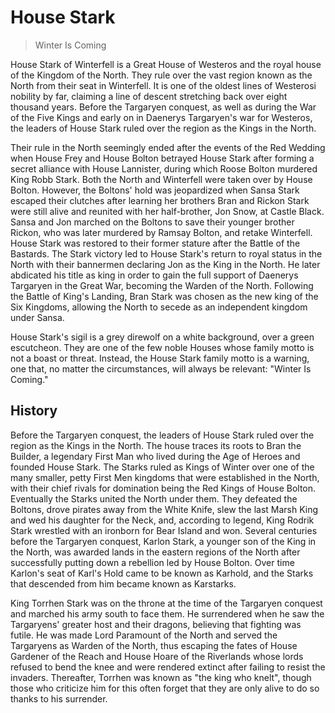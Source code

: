 # House Stark

> Winter Is Coming

House Stark of Winterfell is a Great House of Westeros and the royal house of the Kingdom of the North. They rule over the vast region known as the North from their seat in Winterfell. It is one of the oldest lines of Westerosi nobility by far, claiming a line of descent stretching back over eight thousand years. Before the Targaryen conquest, as well as during the War of the Five Kings and early on in Daenerys Targaryen's war for Westeros, the leaders of House Stark ruled over the region as the Kings in the North.

Their rule in the North seemingly ended after the events of the Red Wedding when House Frey and House Bolton betrayed House Stark after forming a secret alliance with House Lannister, during which Roose Bolton murdered King Robb Stark. Both the North and Winterfell were taken over by House Bolton. However, the Boltons' hold was jeopardized when Sansa Stark escaped their clutches after learning her brothers Bran and Rickon Stark were still alive and reunited with her half-brother, Jon Snow, at Castle Black. Sansa and Jon marched on the Boltons to save their younger brother Rickon, who was later murdered by Ramsay Bolton, and retake Winterfell. House Stark was restored to their former stature after the Battle of the Bastards. The Stark victory led to House Stark's return to royal status in the North with their bannermen declaring Jon as the King in the North. He later abdicated his title as king in order to gain the full support of Daenerys Targaryen in the Great War, becoming the Warden of the North. Following the Battle of King's Landing, Bran Stark was chosen as the new king of the Six Kingdoms, allowing the North to secede as an independent kingdom under Sansa.

House Stark's sigil is a grey direwolf on a white background, over a green escutcheon. They are one of the few noble Houses whose family motto is not a boast or threat. Instead, the House Stark family motto is a warning, one that, no matter the circumstances, will always be relevant: "Winter Is Coming."

## History

Before the Targaryen conquest, the leaders of House Stark ruled over the region as the Kings in the North. The house traces its roots to Bran the Builder, a legendary First Man who lived during the Age of Heroes and founded House Stark. The Starks ruled as Kings of Winter over one of the many smaller, petty First Men kingdoms that were established in the North, with their chief rivals for domination being the Red Kings of House Bolton. Eventually the Starks united the North under them. They defeated the Boltons, drove pirates away from the White Knife, slew the last Marsh King and wed his daughter for the Neck, and, according to legend, King Rodrik Stark wrestled with an ironborn for Bear Island and won. Several centuries before the Targaryen conquest, Karlon Stark, a younger son of the King in the North, was awarded lands in the eastern regions of the North after successfully putting down a rebellion led by House Bolton. Over time Karlon's seat of Karl's Hold came to be known as Karhold, and the Starks that descended from him became known as Karstarks.

King Torrhen Stark was on the throne at the time of the Targaryen conquest and marched his army south to face them. He surrendered when he saw the Targaryens' greater host and their dragons, believing that fighting was futile. He was made Lord Paramount of the North and served the Targaryens as Warden of the North, thus escaping the fates of House Gardener of the Reach and House Hoare of the Riverlands whose lords refused to bend the knee and were rendered extinct after failing to resist the invaders. Thereafter, Torrhen was known as "the king who knelt", though those who criticize him for this often forget that they are only alive to do so thanks to his surrender.
